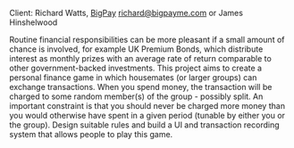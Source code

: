 Client: Richard Watts, [BigPay](BigPay "wikilink")
<richard@bigpayme.com> or James Hinshelwood

Routine financial responsibilities can be more pleasant if a small
amount of chance is involved, for example UK Premium Bonds, which
distribute interest as monthly prizes with an average rate of return
comparable to other government-backed investments. This project aims to
create a personal finance game in which housemates (or larger groups)
can exchange transactions. When you spend money, the transaction will be
charged to some random member(s) of the group - possibly split. An
important constraint is that you should never be charged more money than
you would otherwise have spent in a given period (tunable by either you
or the group). Design suitable rules and build a UI and transaction
recording system that allows people to play this game.
